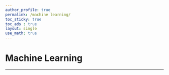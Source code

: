 ```yaml
---
author_profile: true
permalink: /machine learning/
toc_sticky: true
toc_ads : true
layout: single
use_math: true
---
```


# Machine Learning
---
